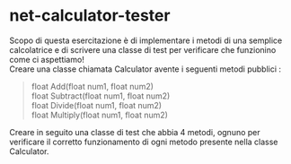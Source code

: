 # net-calculator-tester  
Scopo di questa esercitazione è di implementare i metodi di una semplice calcolatrice e di scrivere una classe di test per verificare che funzionino come ci aspettiamo!  
Creare una classe chiamata Calculator avente i seguenti metodi pubblici :  
  
> float Add(float num1, float num2)  
> float Subtract(float num1, float num2)  
> float Divide(float num1, float num2)  
> float Multiply(float num1, float num2)
   
Creare in seguito una classe di test che abbia 4 metodi, ognuno per verificare il corretto funzionamento di ogni metodo presente nella classe Calculator.
